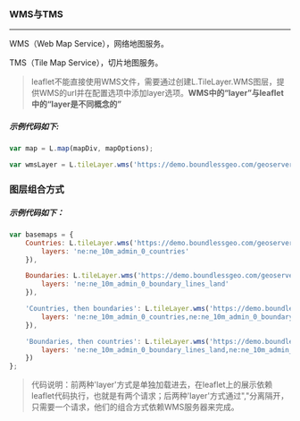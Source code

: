 ### WMS与TMS

------
WMS（Web Map Service），网络地图服务。

TMS（Tile Map Service），切片地图服务。

> leaflet不能直接使用WMS文件，需要通过创建L.TileLayer.WMS图层，提供WMS的url并在配置选项中添加layer选项。**WMS中的“layer”与leaflet中的“layer是不同概念的”**

##### 示例代码如下:
```javascript
var map = L.map(mapDiv, mapOptions);

var wmsLayer = L.tileLayer.wms('https://demo.boundlessgeo.com/geoserver/ows?', wmsOptions).addTo(map);
```

### 图层组合方式
##### 示例代码如下：
```javascript
var basemaps = {
    Countries: L.tileLayer.wms('https://demo.boundlessgeo.com/geoserver/ows?', {
        layers: 'ne:ne_10m_admin_0_countries'
    }),

    Boundaries: L.tileLayer.wms('https://demo.boundlessgeo.com/geoserver/ows?', {
        layers: 'ne:ne_10m_admin_0_boundary_lines_land'
    }),

    'Countries, then boundaries': L.tileLayer.wms('https://demo.boundlessgeo.com/geoserver/ows?', {
        layers: 'ne:ne_10m_admin_0_countries,ne:ne_10m_admin_0_boundary_lines_land'
    }),

    'Boundaries, then countries': L.tileLayer.wms('https://demo.boundlessgeo.com/geoserver/ows?', {
        layers: 'ne:ne_10m_admin_0_boundary_lines_land,ne:ne_10m_admin_0_countries'
    })
};
```
> 代码说明：前两种'layer'方式是单独加载进去，在leaflet上的展示依赖leaflet代码执行，也就是有两个请求；后两种'layer'方式通过","分离隔开，只需要一个请求，他们的组合方式依赖WMS服务器来完成。
